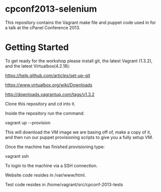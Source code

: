 cpconf2013-selenium
===================

This repository contains the Vagrant make file and puppet code used in for a talk at the cPanel Conference 2013.

Getting Started
===============
To get ready for the workshop please install git, the latest Vagrant (1.3.2), and the latest Virtualbox(4.2.18):

https://help.github.com/articles/set-up-git

https://www.virtualbox.org/wiki/Downloads

http://downloads.vagrantup.com/tags/v1.3.2

Clone this repository and cd into it. 

Inside the repository run the command:

vagrant up --provision

This will download the VM image we are basing off of, make a copy of it, and then run our puppet provisioning scripts to give you a fully setup VM.

Once the machine has finished provisioning type:

vagrant ssh

To login to the machine via a SSH connection. 

Website code resides in /var/www/html. 

Test code resides in /home/vagrant/src/cpconf-2013-tests